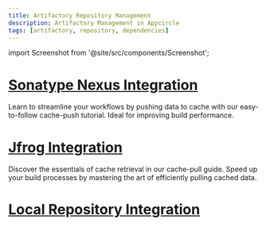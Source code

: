 ```yaml
---
title: Artifactory Repository Management
description: Artifactory Management in Appcircle
tags: [artifactory, repository, dependencies]
---
```


import Screenshot from '@site/src/components/Screenshot';

# [Sonatype Nexus Integration](/workflows/common-workflow-steps/artifactory-repository-management/nexus-repository-management)

Learn to streamline your workflows by pushing data to cache with our easy-to-follow cache-push tutorial. Ideal for improving build performance.

# [Jfrog Integration](/workflows/common-workflow-steps/artifactory-repository-management/jfrof-repository-management)

Discover the essentials of cache retrieval in our cache-pull guide. Speed up your build processes by mastering the art of efficiently pulling cached data.

# [Local Repository Integration](/workflows/common-workflow-steps/artifactory-repository-management/local-repository-integration)